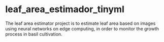 # leaf_area_estimador_tinyml
The leaf area estimator project is to estimate leaf area based on images using neural networks on edge computing, in order to monitor the growth process in basil cultivation.
